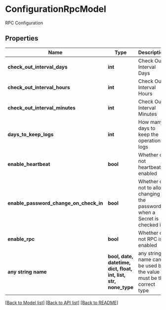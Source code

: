 # ConfigurationRpcModel

RPC Configuration

## Properties
Name | Type | Description | Notes
------------ | ------------- | ------------- | -------------
**check_out_interval_days** | **int** | Check Out Interval Days | [optional] 
**check_out_interval_hours** | **int** | Check Out Interval Hours | [optional] 
**check_out_interval_minutes** | **int** | Check Out Interval Minutes | [optional] 
**days_to_keep_logs** | **int** | How many days to keep the operational logs | [optional] 
**enable_heartbeat** | **bool** | Whether or not heartbeat is enabled | [optional] 
**enable_password_change_on_check_in** | **bool** | Whether or not to allow changing the password when a Secret is checked in | [optional] 
**enable_rpc** | **bool** | Whether or not RPC is enabled | [optional] 
**any string name** | **bool, date, datetime, dict, float, int, list, str, none_type** | any string name can be used but the value must be the correct type | [optional]

[[Back to Model list]](../README.md#documentation-for-models) [[Back to API list]](../README.md#documentation-for-api-endpoints) [[Back to README]](../README.md)


